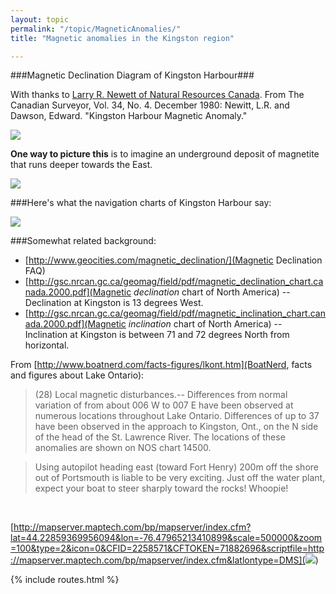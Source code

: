 ```yaml
---
layout: topic
permalink: "/topic/MagneticAnomalies/"
title: "Magnetic anomalies in the Kingston region"

---
```


###Magnetic Declination Diagram of Kingston Harbour###

With thanks to <a href="http://www.google.com/search?num=100&hl=en&lr=&newwindow=1&safe=off&c2coff=1&q=Newitt+site%3Anrcan.gc.ca+&btnG=Search">Larry R. Newett of Natural Resources Canada</a>.  From The Canadian Surveyor, Vol. 34, No. 4. December 1980: Newitt, L.R. and Dawson, Edward. "Kingston Harbour Magnetic Anomaly."

<img src="http://K7Waterfront.org/Images/MagneticAnomaly01b.jpg">

**One way to picture this** is to imagine an underground deposit of magnetite that runs deeper towards the East.

<img src="http://K7Waterfront.org/Images/MagneticAnomalyExplanation01.jpg">

###Here's what the navigation charts of Kingston Harbour say:

<img src="http://k7waterfront.org/images/MagneticAnomaly2.jpg">


###Somewhat related background:

* [http://www.geocities.com/magnetic_declination/](Magnetic Declination FAQ)
* [http://gsc.nrcan.gc.ca/geomag/field/pdf/magnetic_declination_chart.canada.2000.pdf](Magnetic <i>declination</i> chart of North America) -- Declination at Kingston is 13 degrees West.
* [http://gsc.nrcan.gc.ca/geomag/field/pdf/magnetic_inclination_chart.canada.2000.pdf](Magnetic <i>inclination</i> chart of North America) -- Inclination at Kingston is between 71 and 72 degrees North from horizontal.

From [http://www.boatnerd.com/facts-figures/lkont.htm](BoatNerd, facts and figures about Lake Ontario):

> (28) Local magnetic disturbances.-- Differences from normal variation of from about 006 W to 007 E have been observed at numerous locations throughout Lake Ontario. Differences of up to 37 have been observed in the approach to Kingston, Ont., on the N side of the head of the St. Lawrence River. The locations of these anomalies are shown on NOS chart 14500.

> Using autopilot heading east (toward Fort Henry) 200m off the shore out of Portsmouth is liable to be very exciting. Just off the water plant, expect your boat to steer sharply toward the rocks! Whoopie!</blockquote><br>

[http://mapserver.maptech.com/bp/mapserver/index.cfm?lat=44.22859369956094&lon=-76.47965213410899&scale=500000&zoom=100&type=2&icon=0&CFID=2258571&CFTOKEN=71882696&scriptfile=http://mapserver.maptech.com/bp/mapserver/index.cfm&latlontype=DMS](<img src="Images/MaptechAero.jpg">)

{% include routes.html %}
